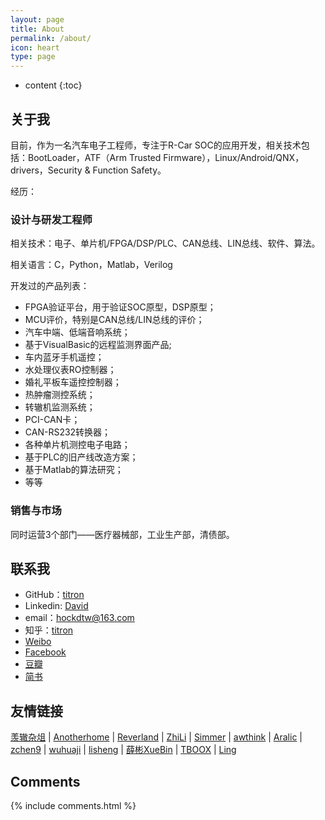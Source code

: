 ```yaml
---
layout: page
title: About
permalink: /about/
icon: heart
type: page
---
```


* content
{:toc}

## 关于我

目前，作为一名汽车电子工程师，专注于R-Car SOC的应用开发，相关技术包括：BootLoader，ATF（Arm Trusted Firmware），Linux/Android/QNX，drivers，Security & Function Safety。

经历：
### 设计与研发工程师

相关技术：电子、单片机/FPGA/DSP/PLC、CAN总线、LIN总线、软件、算法。

相关语言：C，Python，Matlab，Verilog

开发过的产品列表：
- FPGA验证平台，用于验证SOC原型，DSP原型；
- MCU评价，特别是CAN总线/LIN总线的评价；
- 汽车中端、低端音响系统；
- 基于VisualBasic的远程监测界面产品;
- 车内蓝牙手机遥控；
- 水处理仪表RO控制器；
- 婚礼平板车遥控控制器；
- 热肿瘤测控系统；
- 转辙机监测系统；
- PCI-CAN卡；
- CAN-RS232转换器；
- 各种单片机测控电子电路；
- 基于PLC的旧产线改造方案；
- 基于Matlab的算法研究；
- 等等

### 销售与市场
同时运营3个部门——医疗器械部，工业生产部，清债部。

## 联系我

* GitHub：[titron](https://github.com/titron)
* Linkedin: [David](https://www.linkedin.com/in/dong-tiezhuang/)
* email：hockdtw@163.com
* 知乎：[titron](https://www.zhihu.com/people/titron)
* [Weibo](...)
* [Facebook](...)
* [豆瓣](...)
* [简书](...)

## 友情链接

[羡辙杂俎](http://zhangwenli.com/blog) \| [Anotherhome](https://www.anotherhome.net) \| [Reverland](http://reverland.org/) \| [ZhiLi](http://lizhipower.github.io/) \| [Simmer](http://simmer-jun.github.io/) \| [awthink](http://awthink.net/) \| [Aralic](http://aralic.github.io/) \| [zchen9](http://www.chen9.info/) \| [wuhuaji](http://wuhuaji.me/) \| [lisheng](http://www.lishengcn.cn/) \| [薛彬XueBin](http://axuebin.com/blog/) \| [TBOOX](http://www.tboox.org/cn/) \|  [Ling](http://linglinyp.com/)

## Comments

{% include comments.html %}
